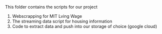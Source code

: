 This folder contains the scripts for our project

1. Webscrapping for MIT Lving Wage
2. The streaming data script for housing information
3. Code to extract data and push into our storage of choice (google cloud)